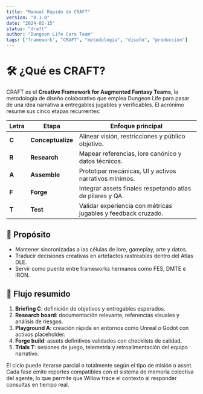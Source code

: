```yaml
---
title: "Manual Rápido de CRAFT"
version: "0.1.0"
date: "2024-02-15"
status: "draft"
author: "Dungeon Life Core Team"
tags: ["framework", "CRAFT", "metodologia", "diseño", "produccion"]
---
```


# 🛠️ ¿Qué es CRAFT?

CRAFT es el **Creative Framework for Augmented Fantasy Teams**, la metodología de diseño
colaborativo que emplea Dungeon Life para pasar de una idea narrativa a entregables
jugables y verificables. El acrónimo resume sus cinco etapas recurrentes:

| Letra | Etapa | Enfoque principal |
| --- | --- | --- |
| **C** | **Conceptualize** | Alinear visión, restricciones y público objetivo. |
| **R** | **Research** | Mapear referencias, lore canónico y datos técnicos. |
| **A** | **Assemble** | Prototipar mecánicas, UI y activos narrativos mínimos. |
| **F** | **Forge** | Integrar assets finales respetando atlas de pilares y QA. |
| **T** | **Test** | Validar experiencia con métricas jugables y feedback cruzado. |

## 🎯 Propósito

- Mantener sincronizadas a las células de lore, gameplay, arte y datos.
- Traducir decisiones creativas en artefactos rastreables dentro del Atlas DLE.
- Servir como puente entre frameworks hermanos como FES, DMTE e IRON.

## 🔁 Flujo resumido

1. **Briefing C**: definición de objetivos y entregables esperados.
2. **Research board**: documentación relevante, referencias visuales y análisis de riesgos.
3. **Playground A**: creación rápida en entornos como Unreal o Godot con activos placeholder.
4. **Forge build**: assets definitivos validados con checklists de calidad.
5. **Trials T**: sesiones de juego, telemetría y retroalimentación del equipo narrativo.

El ciclo puede iterarse parcial o totalmente según el tipo de misión o asset. Cada fase
emite reportes compatibles con el sistema de memoria colectiva del agente, lo que permite
que Willow trace el contexto al responder consultas en tiempo real.
